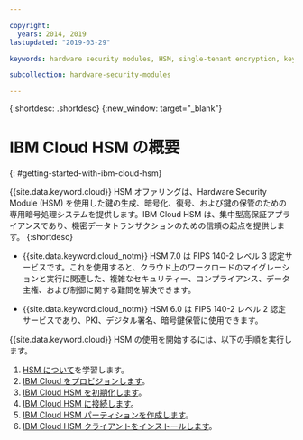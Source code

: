```yaml
---

copyright:
  years: 2014, 2019
lastupdated: "2019-03-29"

keywords: hardware security modules, HSM, single-tenant encryption, key management, FIPS certified, cryptographic, keys,

subcollection: hardware-security-modules

---
```


{:shortdesc: .shortdesc}
{:new_window: target="_blank"}

# IBM Cloud HSM の概要
{: #getting-started-with-ibm-cloud-hsm}

{{site.data.keyword.cloud}} HSM オファリングは、Hardware Security Module (HSM) を使用した鍵の生成、暗号化、復号、および鍵の保管のための専用暗号処理システムを提供します。IBM Cloud HSM は、集中型高保証アプライアンスであり、機密データトランザクションのための信頼の起点を提供します。
{:shortdesc}

* {{site.data.keyword.cloud_notm}} HSM 7.0 は FIPS 140-2 レベル 3 認定サービスです。これを使用すると、クラウド上のワークロードのマイグレーションと実行に関連した、複雑なセキュリティー、コンプライアンス、データ主権、および制御に関する難問を解決できます。

* {{site.data.keyword.cloud_notm}} HSM 6.0 は FIPS 140-2 レベル 2 認定サービスであり、PKI、デジタル署名、暗号鍵保管に使用できます。

{{site.data.keyword.cloud}} HSM の使用を開始するには、以下の手順を実行します。
1. [HSM について](https://cloud.ibm.com/docs/infrastructure/hardware-security-modules?topic=hardware-security-modules-about_ibm_cloud_hsm)を学習します。
2. [IBM Cloud をプロビジョンします](/docs/infrastructure/hardware-security-modules?topic=hardware-security-modules-provisioning-ibm-cloud-hsm#provisioning-ibm-cloud-hs)。
3. [IBM Cloud HSM を初期化します](/docs/infrastructure/hardware-security-modules?topic=hardware-security-modules-initializing-the-ibm-cloud-hsm#initializing-the-ibm-cloud-hsm)。
4. [IBM Cloud HSM に接続します](/docs/infrastructure/hardware-security-modules?topic=hardware-security-modules-connecting-to-ibm-cloud-hsm#connecting-to-ibm-cloud-hsm)。
5. [IBM Cloud HSM パーティションを作成します](/docs/infrastructure/hardware-security-modules?topic=hardware-security-modules-creating-ibm-cloud-hsm-partitions#creating-ibm-cloud-hsm-partitions)。
6. [IBM Cloud HSM クライアントをインストールします](/docs/infrastructure/hardware-security-modules?topic=hardware-security-modules-installing-the-ibm-cloud-hsm-client#installing-the-ibm-cloud-hsm-client)。
